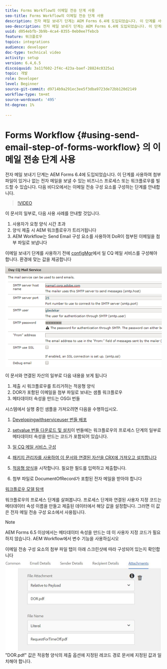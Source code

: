 ```yaml
---
title: Forms Workflow의 이메일 전송 단계 사용
seo-title: Forms Workflow의 이메일 전송 단계 사용
description: 전자 메일 보내기 단계는 AEM Forms 6.4에 도입되었습니다. 이 단계를 사용하여 첨부 파일이 있거나 없는 전자 메일을 보낼 수 있는 비즈니스 프로세스 또는 워크플로우를 빌드할 수 있습니다. 다음 비디오에서는 이메일 전송 구성 요소를 구성하는 단계를 안내합니다
seo-description: 전자 메일 보내기 단계는 AEM Forms 6.4에 도입되었습니다. 이 단계를 사용하여 첨부 파일이 있거나 없는 전자 메일을 보낼 수 있는 비즈니스 프로세스 또는 워크플로우를 빌드할 수 있습니다. 다음 비디오에서는 이메일 전송 구성 요소를 구성하는 단계를 안내합니다
uuid: d054ebfb-3b9b-4ca4-8355-0eb0ee7febcb
feature: 워크플로우
topics: integrations
audience: developer
doc-type: technical video
activity: setup
version: 6.4,6.5
discoiquuid: 3a11f602-2f4c-423a-baef-28824c0325a1
topic: 개발
role: Developer
level: Beginner
source-git-commit: d9714b9a291ec3ee5f3dba9723de72bb120d2149
workflow-type: tm+mt
source-wordcount: '495'
ht-degree: 1%

---
```



# Forms Workflow {#using-send-email-step-of-forms-workflow} 의 이메일 전송 단계 사용

전자 메일 보내기 단계는 AEM Forms 6.4에 도입되었습니다. 이 단계를 사용하여 첨부 파일이 있거나 없는 전자 메일을 보낼 수 있는 비즈니스 프로세스 또는 워크플로우를 빌드할 수 있습니다. 다음 비디오에서는 이메일 전송 구성 요소를 구성하는 단계를 안내합니다.

>[!VIDEO](https://video.tv.adobe.com/v/21499/?quality=9&learn=on)

이 문서의 일부로, 다음 사용 사례를 안내할 것입니다.

1. 사용자가 요청 양식 시간 초과
1. 양식 제출 시 AEM 워크플로우가 트리거됩니다
1. AEM Workflow는 Send Email 구성 요소를 사용하여 DoR이 첨부된 이메일을 첨부 파일로 보냅니다

이메일 보내기 단계를 사용하기 전에 [configMgr](http://localhost:4502/system/console/configMgr)에서 일 CQ 메일 서비스를 구성해야 합니다. 환경에 맞는 값을 제공합니다

![일 CQ 메일 서비스 구성](assets/mailservice.png)

이 문서와 연결된 자산의 일부로 다음 내용을 보게 됩니다

1. 제출 시 워크플로우를 트리거하는 적응형 양식
1. DOR가 포함된 이메일을 첨부 파일로 보내는 샘플 워크플로우
1. 메타데이터 속성을 만드는 OSGi 번들

시스템에서 실행 중인 샘플을 가져오려면 다음을 수행하십시오.

1. [Developingwithserviceuser 번들 배포](/help/forms/assets/common-osgi-bundles/DevelopingWithServiceUser.jar)

1. [setvalue 번들 다운로드 및 설치](/help/forms/assets/common-osgi-bundles/SetValueApp.core-1.0-SNAPSHOT.jar)이 번들에는 워크플로우의 프로세스 단계의 일부로 메타데이터 속성을 만드는 코드가 포함되어 있습니다.
1. [일 CQ 메일 서비스 구성](https://helpx.adobe.com/experience-manager/6-5/sites/administering/using/notification.html)
1. [패키지 관리자를 사용하여 이 문서와 연결된 자산을 CRX에 가져오고 설치합니다](assets/emaildoraemformskt.zip)
1. [적응형 양식](http://localhost:4502/content/dam/formsanddocuments/helpx/timeoffrequestform/jcr:content?wcmmode=disabled)을 시작합니다. 필요한 필드를 입력하고 제출합니다.
1. 첨부 파일로 DocumentOfRecord가 포함된 전자 메일을 받아야 합니다

[워크플로우 모델 탐색](http://localhost:4502/editor.html/conf/global/settings/workflow/models/emaildor.html)

워크플로우의 프로세스 단계를 살펴봅니다. 프로세스 단계와 연결된 사용자 지정 코드는 메타데이터 속성 이름을 만들고 제출된 데이터에서 해당 값을 설정합니다. 그러면 이 값은 전자 메일 전송 구성 요소에서 사용됩니다.

>[!NOTE]
>
>AEM Forms 6.5 이상에서는 메타데이터 속성을 만드는 데 이 사용자 지정 코드가 필요하지 않습니다. AEM Workflow에서 변수 기능을 사용하십시오

이메일 전송 구성 요소의 첨부 파일 탭이 아래 스크린샷에 따라 구성되어 있는지 확인합니다
![전자 메일 첨부 파일 탭 보내기](assets/sendemailcomponentconfigure.jpg)&quot;DOR.pdf&quot; 값은 적응형 양식의 제출 옵션에 지정된 레코드 경로 문서에 지정된 값과 일치해야 합니다.

